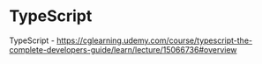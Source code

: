 # TypeScript
TypeScript - https://cglearning.udemy.com/course/typescript-the-complete-developers-guide/learn/lecture/15066736#overview
